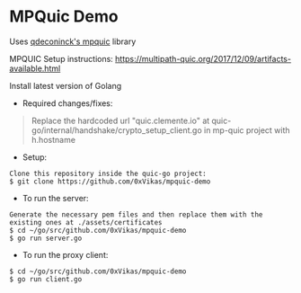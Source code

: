 # MPQuic Demo

Uses [qdeconinck's mpquic](https://github.com/qdeconinck/mp-quic/) library

MPQUIC Setup instructions: https://multipath-quic.org/2017/12/09/artifacts-available.html

Install latest version of Golang

- Required changes/fixes:
> Replace the hardcoded url "quic.clemente.io" at quic-go/internal/handshake/crypto_setup_client.go in mp-quic project with h.hostname

 - Setup:
  ```
  Clone this repository inside the quic-go project:
  $ git clone https://github.com/0xVikas/mpquic-demo
  ```
 - To run the server:
  ```
  Generate the necessary pem files and then replace them with the existing ones at ./assets/certificates
  $ cd ~/go/src/github.com/0xVikas/mpquic-demo
  $ go run server.go
  ```
  - To run the proxy client:
  ```
  $ cd ~/go/src/github.com/0xVikas/mpquic-demo
  $ go run client.go
  ```
